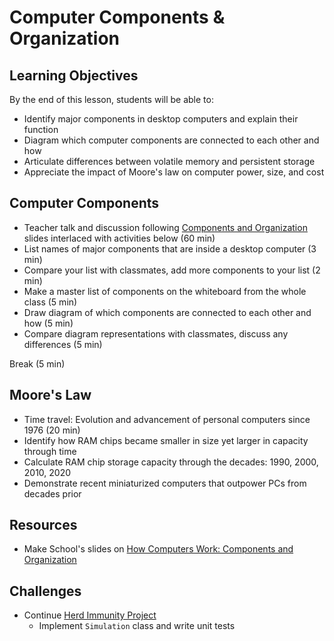 # Computer Components & Organization

## Learning Objectives
By the end of this lesson, students will be able to:
- Identify major components in desktop computers and explain their function
- Diagram which computer components are connected to each other and how
- Articulate differences between volatile memory and persistent storage
- Appreciate the impact of Moore's law on computer power, size, and cost

## Computer Components
- Teacher talk and discussion following [Components and Organization][slides] slides interlaced with activities below (60 min)
- List names of major components that are inside a desktop computer (3 min)
- Compare your list with classmates, add more components to your list (2 min)
- Make a master list of components on the whiteboard from the whole class (5 min)
- Draw diagram of which components are connected to each other and how (5 min)
- Compare diagram representations with classmates, discuss any differences (5 min)

Break (5 min)

## Moore's Law
- Time travel: Evolution and advancement of personal computers since 1976 (20 min)
- Identify how RAM chips became smaller in size yet larger in capacity through time
- Calculate RAM chip storage capacity through the decades: 1990, 2000, 2010, 2020
- Demonstrate recent miniaturized computers that outpower PCs from decades prior

## Resources
- Make School's slides on [How Computers Work: Components and Organization][slides]

[slides]: https://make.sc/how-computers-work-1

## Challenges
- Continue [Herd Immunity Project]
  - Implement `Simulation` class and write unit tests

[Herd Immunity Project]: ../Projects/HerdImmunity
